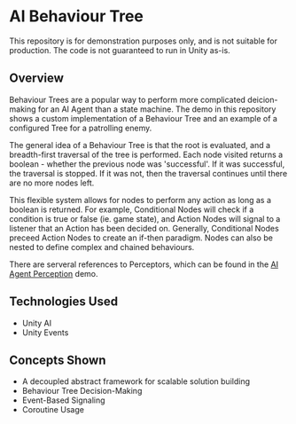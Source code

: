 # AI Behaviour Tree
This repository is for demonstration purposes only, and is not suitable for production.  The code is not guaranteed to run in Unity as-is.

## Overview
Behaviour Trees are a popular way to perform more complicated deicion-making for an AI Agent than a state machine.  The demo in this repository shows a custom implementation of a Behaviour Tree and an example of a configured Tree for a patrolling enemy.

The general idea of a Behaviour Tree is that the root is evaluated, and a breadth-first traversal of the tree is performed.  Each node visited returns a boolean - whether the previous node was 'successful'.  If it was successful, the traversal is stopped.  If it was not, then the traversal continues until there are no more nodes left.

This flexible system allows for nodes to perform any action as long as a boolean is returned.  For example, Conditional Nodes will check if a condition is true or false (ie. game state), and Action Nodes will signal to a listener that an Action has been decided on.  Generally, Conditional Nodes preceed Action Nodes to create an if-then paradigm.  Nodes can also be nested to define complex and chained behaviours.

There are serveral references to Perceptors, which can be found in the [AI Agent Perception](https://github.com/shollinger-alchemy/demo_ai-agent-perception) demo.

## Technologies Used
* Unity AI
* Unity Events

## Concepts Shown
* A decoupled abstract framework for scalable solution building
* Behaviour Tree Decision-Making
* Event-Based Signaling
* Coroutine Usage